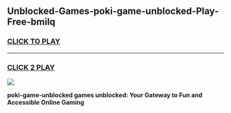 
## Unblocked-Games-poki-game-unblocked-Play-Free-bmilq
<h3>
<a href="https://premium76.site?title=poki-game-unblocked&ref=10A">CLICK TO PLAY</a></h3>
<hr>

<h3>
<a href="https://premium76.site?title=poki-game-unblocked&ref=10A">CLICK 2 PLAY</a>
  
</h3>

<a href="https://premium76.site?title=poki-game-unblocked&ref=10A"><img src="https://clearcache.store/games.png"></a>


**poki-game-unblocked games unblocked: Your Gateway to Fun and Accessible Online Gaming**
